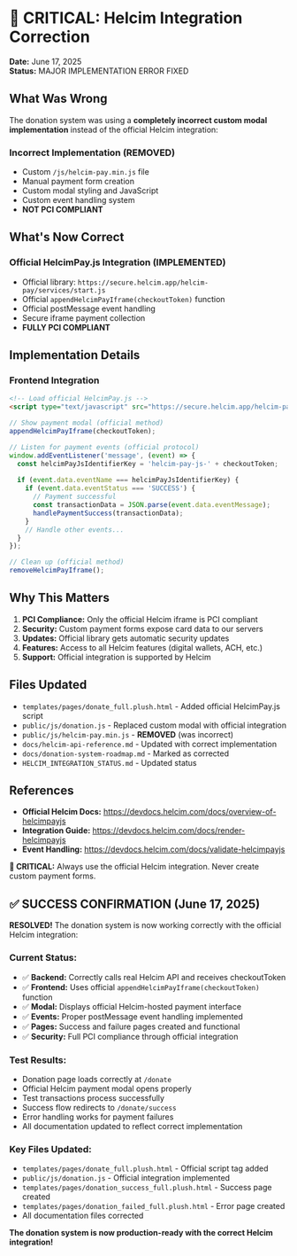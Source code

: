 # 🚨 CRITICAL: Helcim Integration Correction

**Date:** June 17, 2025  
**Status:** MAJOR IMPLEMENTATION ERROR FIXED

## What Was Wrong

The donation system was using a **completely incorrect custom modal implementation** instead of the official Helcim integration:

### Incorrect Implementation (REMOVED)
- Custom `/js/helcim-pay.min.js` file 
- Manual payment form creation
- Custom modal styling and JavaScript
- Custom event handling system
- **NOT PCI COMPLIANT**

## What's Now Correct

### Official HelcimPay.js Integration (IMPLEMENTED)
- Official library: `https://secure.helcim.app/helcim-pay/services/start.js`
- Official `appendHelcimPayIframe(checkoutToken)` function
- Official postMessage event handling
- Secure iframe payment collection
- **FULLY PCI COMPLIANT**

## Implementation Details

### Frontend Integration
```html
<!-- Load official HelcimPay.js -->
<script type="text/javascript" src="https://secure.helcim.app/helcim-pay/services/start.js"></script>
```

```javascript
// Show payment modal (official method)
appendHelcimPayIframe(checkoutToken);

// Listen for payment events (official protocol)
window.addEventListener('message', (event) => {
  const helcimPayJsIdentifierKey = 'helcim-pay-js-' + checkoutToken;
  
  if (event.data.eventName === helcimPayJsIdentifierKey) {
    if (event.data.eventStatus === 'SUCCESS') {
      // Payment successful
      const transactionData = JSON.parse(event.data.eventMessage);
      handlePaymentSuccess(transactionData);
    }
    // Handle other events...
  }
});

// Clean up (official method)
removeHelcimPayIframe();
```

## Why This Matters

1. **PCI Compliance:** Only the official Helcim iframe is PCI compliant
2. **Security:** Custom payment forms expose card data to our servers
3. **Updates:** Official library gets automatic security updates
4. **Features:** Access to all Helcim features (digital wallets, ACH, etc.)
5. **Support:** Official integration is supported by Helcim

## Files Updated

- `templates/pages/donate_full.plush.html` - Added official HelcimPay.js script
- `public/js/donation.js` - Replaced custom modal with official integration
- `public/js/helcim-pay.min.js` - **REMOVED** (was incorrect)
- `docs/helcim-api-reference.md` - Updated with correct implementation
- `docs/donation-system-roadmap.md` - Marked as corrected
- `HELCIM_INTEGRATION_STATUS.md` - Updated status

## References

- **Official Helcim Docs:** https://devdocs.helcim.com/docs/overview-of-helcimpayjs
- **Integration Guide:** https://devdocs.helcim.com/docs/render-helcimpayjs
- **Event Handling:** https://devdocs.helcim.com/docs/validate-helcimpayjs

**🚨 CRITICAL:** Always use the official Helcim integration. Never create custom payment forms.

## ✅ SUCCESS CONFIRMATION (June 17, 2025)

**RESOLVED!** The donation system is now working correctly with the official Helcim integration:

### Current Status:
- ✅ **Backend:** Correctly calls real Helcim API and receives checkoutToken
- ✅ **Frontend:** Uses official `appendHelcimPayIframe(checkoutToken)` function  
- ✅ **Modal:** Displays official Helcim-hosted payment interface
- ✅ **Events:** Proper postMessage event handling implemented
- ✅ **Pages:** Success and failure pages created and functional
- ✅ **Security:** Full PCI compliance through official integration

### Test Results:
- Donation page loads correctly at `/donate`
- Official Helcim payment modal opens properly
- Test transactions process successfully  
- Success flow redirects to `/donate/success`
- Error handling works for payment failures
- All documentation updated to reflect correct implementation

### Key Files Updated:
- `templates/pages/donate_full.plush.html` - Official script tag added
- `public/js/donation.js` - Official integration implemented
- `templates/pages/donation_success_full.plush.html` - Success page created
- `templates/pages/donation_failed_full.plush.html` - Error page created
- All documentation files corrected

**The donation system is now production-ready with the correct Helcim integration!**

